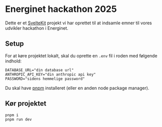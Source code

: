 # Energinet hackathon 2025

Dette er et [SvelteKit](https://svelte.dev/docs/kit/introduction) projekt vi har oprettet til at indsamle emner til vores udvikler hackathon i Energinet.

## Setup

For at køre projektet lokalt, skal du oprette en `.env` fil i roden med følgende indhold:

```
DATABASE_URL="din database url"
ANTHROPIC_API_KEY="din anthropic api key"
PASSWORD="sidens hemmelige password"
```

Du skal have [pnpm](https://pnpm.io/) installeret (eller en anden node package manager).

## Kør projektet

```bash
pnpm i
pnpm run dev
```
